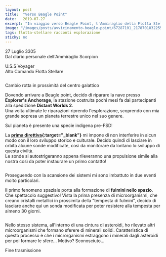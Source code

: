 ```yaml
---
layout: post
title:  "Verso Beagle Point"
date:   2019-07-27
excerpt: "In viaggio verso Beagle Point, l'Ammiraglio della Flotta Stellare fa una breve sosta a Explorer's Anchorage per poi ripartire verso nuove, incredibili scoperte"
image: "/images/posts/avvicinamento-beagle-point/67287101_2178701832255205_1589871059027361792_o.jpg"
tags: flotta-stellare racconti esplorazione
sticky: no
---
```

<div class="box alt">
<p>27 Luglio 3305<br>
Dal diario personale dell'Ammiraglio Scorpion</p>

<p>U.S.S Voyager<br>
Alto Comando Flotta Stellare</p>
</div>
<span class="image fit"><img src="/images/Elite-Division-png.png" alt=""></span>

Cambio rotta in prossimità del centro galattico

Dovendo arrivare a Beagle point, decido di riparare la nave presso **Explorer's Anchorage**, la stazione costruita pochi mesi fa dai partecipanti alla spedizione **Distant Worlds 2**.<br>
Una volta ultimate le riparazioni riprendo l'esplorazione, scoprendo con mia grande sopresa un pianeta terrestre unico nel suo genere.

Sul pianeta è presente una specie indigena pre-FSD!

La **[prima direttiva](https://it.wikipedia.org/wiki/Prima_direttiva){:target="_blank"}** mi impone di non interferire in alcun modo con il loro sviluppo storico e culturale. Decido quindi di lasciare in orbita alcune sonde modificate, così da monitorare da lontano lo sviluppo di questa civiltà.<br>
Le sonde si autostrigeranno appena rileveranno una propulsione simile alla nostra così da poter instaurare un primo contatto!

<div class="box alt">
    <div class="row 50% uniform">
        <div class="6u"><span class="image fit"><img src="{{ "/images/posts/avvicinamento-beagle-point/67420251_2178702522255136_4580424695236526080_o.jpg" | prepend:site.baseurl }}" alt="" /></span></div>
        <div class="6u$"><span class="image fit"><img src="{{ "/images/posts/avvicinamento-beagle-point/67301726_2178702272255161_7787050989281869824_o.jpg" | prepend:site.baseurl }}" alt="" /></span></div>
    </div>
</div>

Proseguendo con la scansione dei sistemi mi sono imbattuto in due eventi molto particolari.

Il primo fenomeno spaziale porta alla formazione di **fulmini nello spazio**. Che spettacolo suggestivo! Vista la prima presenza di microorganismi, che creano cristalli metallici in prossimita della "tempesta di fulmini", decido di lasciare anche qui un sonda modificata per poter resistere alla tempesta per almeno 30 giorni.

<div class="box alt">
    <div class="row 50% uniform">
        <div class="6u"><span class="image fit"><img src="{{ "/images/posts/avvicinamento-beagle-point/PS_Messages_20190727_005616.jpg" | prepend:site.baseurl }}" alt="" /></span></div>
        <div class="6u$"><span class="image fit"><img src="{{ "/images/posts/avvicinamento-beagle-point/67404591_2178702095588512_4890326415506931712_o.jpg" | prepend:site.baseurl }}" alt="" /></span></div>
    </div>
</div>

Nello stesso sistema, all'interno di una cintura di asteroidi, ho rilevato altri microorganismi che formano sferere di minerali solidi. Caratteristica di questo processo è che i microrganismi estraggono i minerali dagli asteroidi per poi formare le sfere... Motivo? Sconosciuto...

Fine trasmissione

<span class="image fit"><img src="/images/Elite-Division-png.png" alt=""></span>